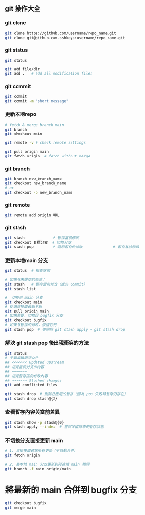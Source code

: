 ## git 操作大全

### git clone
``` bash
git clone https://github.com/username/repo_name.git
git clone git@github.com-sshkeys:username/repo_name.git

```

### git status
``` bash
git status

git add file/dir
git add .   # add all modification files

```

### git commit
``` bash
git commit
git commit -m "short message"

```

### 更新本地repo
``` bash
# fetch & merge branch main
git branch
git checkout main

git remote -v # check remote settings

git pull origin main
git fetch origin  # fetch without merge
```

### git branch
``` bash
git branch new_branch_name
git checkout new_branch_name
# or
git checkout -b new_branch_name

```

### git remote
``` bash
git remote add origin URL

```

### git stash
``` bash
git stash             # 暫存當前修改
git checkout 目標分支  # 切換分支
git stash pop         # 還原暫存的修改              # 暫存當前修改

```

### 更新本地main 分支
``` bash
git status  # 檢查狀態

# 如果有未提交的修改：
git stash   # 暫存當前修改（或先 commit）
git stash list

#  切換到 main 分支
git checkout main
# 從遠端拉取最新更新
git pull origin main
# 如果需要，切換回 bugfix 分支
git checkout bugfix
# 如果有暫存的修改，恢復它們
git stash pop  # 等同於 git stash apply + git stash drop

```
### 解決 git stash pop 後出現衝突的方法
``` bash
git status
# 手動編輯衝突文件
## <<<<<<< Updated upstream
## 這是當前分支的內容
## =======
## 這是暫存區的修改內容
## >>>>>>> Stashed changes
git add conflicted files

git stash drop  # 刪除已應用的暫存（因為 pop 失敗時暫存仍存在）
git stash drop stash@{2}

```

### 查看暫存內容與當前差異
``` bash
git stash show -p stash@{0}
git stash apply --index  # 嘗試保留原來的暫存狀態

```

### 不切換分支直接更新 main
``` bash
# 1. 直接獲取遠端所有更新（不自動合併）
git fetch origin

# 2. 將本地 main 分支更新到與遠端 main 相同
git branch -f main origin/main
```

# 將最新的 main 合併到 bugfix 分支
``` bash
git checkout bugfix
git merge main

```
